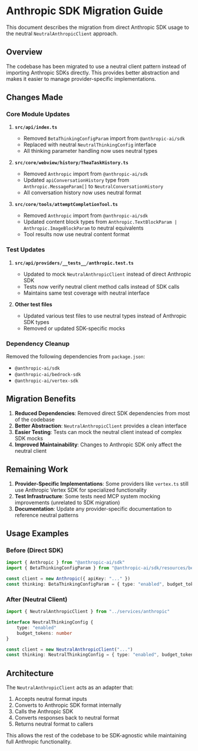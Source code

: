 # Anthropic SDK Migration Guide

This document describes the migration from direct Anthropic SDK usage to the neutral `NeutralAnthropicClient` approach.

## Overview

The codebase has been migrated to use a neutral client pattern instead of importing Anthropic SDKs directly. This provides better abstraction and makes it easier to manage provider-specific implementations.

## Changes Made

### Core Module Updates

1. **`src/api/index.ts`**

    - Removed `BetaThinkingConfigParam` import from `@anthropic-ai/sdk`
    - Replaced with neutral `NeutralThinkingConfig` interface
    - All thinking parameter handling now uses neutral types

2. **`src/core/webview/history/TheaTaskHistory.ts`**

    - Removed `Anthropic` import from `@anthropic-ai/sdk`
    - Updated `apiConversationHistory` type from `Anthropic.MessageParam[]` to `NeutralConversationHistory`
    - All conversation history now uses neutral format

3. **`src/core/tools/attemptCompletionTool.ts`**
    - Removed `Anthropic` import from `@anthropic-ai/sdk`
    - Updated content block types from `Anthropic.TextBlockParam | Anthropic.ImageBlockParam` to neutral equivalents
    - Tool results now use neutral content format

### Test Updates

1. **`src/api/providers/__tests__/anthropic.test.ts`**

    - Updated to mock `NeutralAnthropicClient` instead of direct Anthropic SDK
    - Tests now verify neutral client method calls instead of SDK calls
    - Maintains same test coverage with neutral interface

2. **Other test files**
    - Updated various test files to use neutral types instead of Anthropic SDK types
    - Removed or updated SDK-specific mocks

### Dependency Cleanup

Removed the following dependencies from `package.json`:

- `@anthropic-ai/sdk`
- `@anthropic-ai/bedrock-sdk`
- `@anthropic-ai/vertex-sdk`

## Migration Benefits

1. **Reduced Dependencies**: Removed direct SDK dependencies from most of the codebase
2. **Better Abstraction**: `NeutralAnthropicClient` provides a clean interface
3. **Easier Testing**: Tests can mock the neutral client instead of complex SDK mocks
4. **Improved Maintainability**: Changes to Anthropic SDK only affect the neutral client

## Remaining Work

1. **Provider-Specific Implementations**: Some providers like `vertex.ts` still use Anthropic Vertex SDK for specialized functionality
2. **Test Infrastructure**: Some tests need MCP system mocking improvements (unrelated to SDK migration)
3. **Documentation**: Update any provider-specific documentation to reference neutral patterns

## Usage Examples

### Before (Direct SDK)

```typescript
import { Anthropic } from "@anthropic-ai/sdk"
import { BetaThinkingConfigParam } from "@anthropic-ai/sdk/resources/beta/messages/index.mjs"

const client = new Anthropic({ apiKey: "..." })
const thinking: BetaThinkingConfigParam = { type: "enabled", budget_tokens: 1024 }
```

### After (Neutral Client)

```typescript
import { NeutralAnthropicClient } from "../services/anthropic"

interface NeutralThinkingConfig {
	type: "enabled"
	budget_tokens: number
}

const client = new NeutralAnthropicClient("...")
const thinking: NeutralThinkingConfig = { type: "enabled", budget_tokens: 1024 }
```

## Architecture

The `NeutralAnthropicClient` acts as an adapter that:

1. Accepts neutral format inputs
2. Converts to Anthropic SDK format internally
3. Calls the Anthropic SDK
4. Converts responses back to neutral format
5. Returns neutral format to callers

This allows the rest of the codebase to be SDK-agnostic while maintaining full Anthropic functionality.
